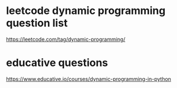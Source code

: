# leetcode dynamic programming question list 
https://leetcode.com/tag/dynamic-programming/

# educative questions 
https://www.educative.io/courses/dynamic-programming-in-python
